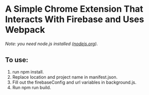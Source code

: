 # A Simple Chrome Extension That Interacts With Firebase and Uses Webpack



###### Note: you need node.js installed ([nodejs.org](https://nodejs.org)).

## To use:
1. run npm install.
2. Replace location and project name in manifest.json.
3. Fill out the firebaseConfig and url variables in background.js.
4. Run npm run build.
